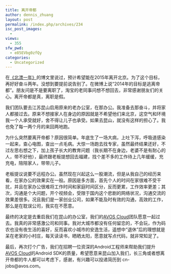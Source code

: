 ```yaml
---
title: 离开帝都
author: dennis_zhuang
layout: post
permalink: /index.php/archives/234
isc_post_images:
  - 
views:
  - 355
sfw_pwd:
  - e85EVbg0zfQy
categories:
  - Uncategorized
---
```

<div id="post-entry-excerpt-234" class="entry-part">
  <p>
    在<a href="http://blog.fnil.net/index.php/archives/210">《北漂一年》</a>的博文里说过，预计希望能在2015年离开北京。为了这个目标，再好好奋斗两年。没想到要提前说告别了。在微博上说“2014年的目标是逃离帝都”。朋友问是不是要离职了，淘宝的老同事问想不想回去，非常感谢朋友们的关心。离开帝都是真，离职是假。
  </p>
  
  <p>
    我们团队要去江苏昆山启用原来的老办公室，在那办公。我准备去那奋斗，并将家人都接过去。原来不想接家人在身边的原因就是不希望他们来北京，这空气和环境我一个人承受就好，舍不得让儿子也承受。如果去昆山，就没有这样的担心了。我也免了每一两个月的来回两地跑。
  </p>
  
  <p>
    为什么突然要离开帝都？原因很简单。年底生了一场大病，上吐下泻，呼吸道感染一起来，查心电图，查出一点毛病。大惊一场跑去找专家，虽然最终结果还好，不过左思右想之下，加上孩子长大的教育问题（我长期不在身边，老婆不是有耐心的人，带不好他），最终跟老板提想回去福建，找个差不多的工作待上几年缓缓，充充电，陪陪家人，带带儿子。
  </p>
  
  <p>
    老板提议说要不远程办公。虽然现在兴起这么一股潮流，但是从我自己的经历来看，在家办公的效果实在一般。原因是多方面，首先个人的时间在家很难不受干扰，并且在家办公很难将工作时间和家庭时间区分，反而更累，工作效率更差；其次，沟通是个大问题，开个视频会，受限于国内这个悲剧的网络状况，沟通交流的效果差很多。况且我们是一家创业公司，如果不能及时有效的沟通，高效的工作，那么是在耽误公司，我实在不愿意。
  </p>
  
  <p>
    最终的决定是去重启我们在昆山的办公室，我们的<a href="https://cn.avoscloud.com/">AVOS Cloud</a>团队愿意一起过去。我真的非常感激公司和同事。我对大城市都没有任何留恋的，不会玩，作为码农也没有夜生活的喜好，反而喜欢小城市的安逸生活，遥想中“退休”后的理想就是呆在老家的小村庄，每天读读书，晒晒太阳，愿意就写点代码，就非常知足了。
  </p>
  
  <p>
    最后，再次打个广告，我们在招聘一位资深的Android工程师来帮助我们提升<a href="https://cn.avoscloud.com/">AVOS Cloud</a>的Android SDK的质量，希望愿意来昆山加入我们，长三角或者想离开帝都的牛人都可以考虑下，感谢，有兴趣可以投递简历到 cn-jobs@avos.com。
  </p>
</div>

<div id="post-footer-234" class="post-footer clear">
</div>